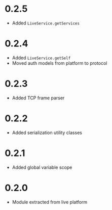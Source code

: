# 0.2.5
- Added `LiveService.getServices`

# 0.2.4
- Added `LiveService.getSelf`
- Moved auth models from platform to protocol

# 0.2.3
- Added TCP frame parser

# 0.2.2
- Added serialization utility classes

# 0.2.1
- Added global variable scope

# 0.2.0
- Module extracted from live platform
